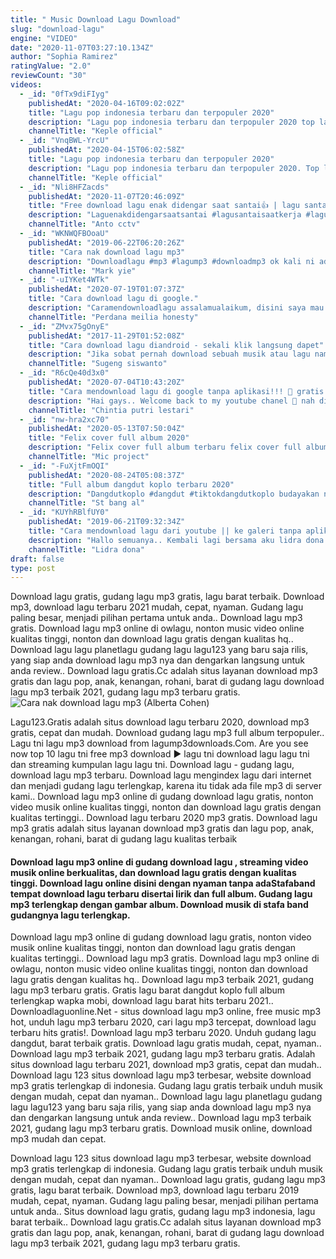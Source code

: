```yaml
---
title: " Music Download Lagu Download"
slug: "download-lagu"
engine: "VIDEO"
date: "2020-11-07T03:27:10.134Z"
author: "Sophia Ramirez"
ratingValue: "2.0"
reviewCount: "30"
videos:
  - _id: "0fTx9diFIyg"
    publishedAt: "2020-04-16T09:02:02Z"
    title: "Lagu pop indonesia terbaru dan terpopuler 2020"
    description: "Lagu pop indonesia terbaru dan terpopuler 2020 top lagu pop indonesia terbaru 2020 terbaik dan terpopuler tag: lagu pop terbaru 2020, lagu pop"
    channelTitle: "Keple official"
  - _id: "VnqBWL-YrcU"
    publishedAt: "2020-04-15T06:02:58Z"
    title: "Lagu pop indonesia terbaru dan terpopuler 2020"
    description: "Lagu pop indonesia terbaru dan terpopuler 2020. Top lagu pop indonesia terbaru 2020 terbaik dan terpopuler tag: lagu pop terbaru 2020, lagu pop"
    channelTitle: "Keple official"
  - _id: "Nli8HFZacds"
    publishedAt: "2020-11-07T20:46:09Z"
    title: "Free download lagu enak didengar saat santai👍 | lagu santai saat kerja | lagu untuk cafe💯"
    description: "Laguenakdidengarsaatsantai #lagusantaisaatkerja #laguenakbuattidur #akustistikpopuler #lagubaru2020 #lagucafe #laguenaksaatsantai #laguenaksaatkerja"
    channelTitle: "Anto cctv"
  - _id: "WKNWQFBOoaU"
    publishedAt: "2019-06-22T06:20:26Z"
    title: "Cara nak download lagu mp3"
    description: "Downloadlagu #mp3 #lagump3 #downloadmp3 ok kali ni admin upload cara2 nak download lagu mp3 kt laman web so saksikan video ini ye dan jangan lupa"
    channelTitle: "Mark yie"
  - _id: "-uIYKet4WTk"
    publishedAt: "2020-07-19T01:07:37Z"
    title: "Cara download lagu di google."
    description: "Caramendownloadlagu assalamualaikum, disini saya mau berbagi bagaimana cara mendownload lagu di google. Langkah pertama kalian buka aplikasi"
    channelTitle: "Perdana meilia honesty"
  - _id: "ZMvx75gOnyE"
    publishedAt: "2017-11-29T01:52:08Z"
    title: "Cara download lagu diandroid - sekali klik langsung dapet"
    description: "Jika sobat pernah download sebuah musik atau lagu namun tidak berhasil berikut akan dibahas agar bisa langsung dapat. Saat mau mendownload lagu melalui"
    channelTitle: "Sugeng siswanto"
  - _id: "R6cQe40d3x0"
    publishedAt: "2020-07-04T10:43:20Z"
    title: "Cara mendownload lagu di google tanpa aplikasi!!! 💯 gratis."
    description: "Hai gays.. Welcome back to my youtube chanel 🤗 nah di video kali ini aku akan kasih tutorial mendownload lagu tanpa aplikasi, kira gimana tutorialnya?"
    channelTitle: "Chintia putri lestari"
  - _id: "nw-hra2xc70"
    publishedAt: "2020-05-13T07:50:04Z"
    title: "Felix cover full album 2020"
    description: "Felix cover full album terbaru felix cover full album terbaru felix cover full album terbaru felix full album terbaru | cover lebih baik didengarkan"
    channelTitle: "Mic project"
  - _id: "-FuXjtFmOQI"
    publishedAt: "2020-08-24T05:08:37Z"
    title: "Full album dangdut koplo terbaru 2020"
    description: "Dangdutkoplo #dangdut #tiktokdangdutkoplo budayakan nonton sampai habis dan tidak di skip dan budayakan baca deskripsi lawak"
    channelTitle: "St bang al"
  - _id: "KUYhRBlfUY0"
    publishedAt: "2019-06-21T09:32:34Z"
    title: "Cara mendownload lagu dari youtube || ke galeri tanpa aplikasi"
    description: "Hallo semuanya.. Kembali lagi bersama aku lidra dona jadi di video kali ini aku mau bikin gimana caranya menyimpan atau mendownload lagu dari youtube ke"
    channelTitle: "Lidra dona"
draft: false
type: post
---
```


Download lagu gratis, gudang lagu mp3 gratis, lagu barat terbaik. Download mp3, download lagu terbaru 2021 mudah, cepat, nyaman. Gudang lagu paling besar, menjadi pilihan pertama untuk anda.. Download lagu mp3 gratis. Download lagu mp3 online di owlagu, nonton music video online kualitas tinggi, nonton dan download lagu gratis dengan kualitas hq.. Download lagu lagu planetlagu gudang lagu lagu123 yang baru saja rilis, yang siap anda download lagu mp3 nya dan dengarkan langsung untuk anda review.. Download lagu gratis.Cc adalah situs layanan download mp3 gratis dan lagu pop, anak, kenangan, rohani, barat di gudang lagu download lagu mp3 terbaik 2021, gudang lagu mp3 terbaru gratis.
![Cara nak download lagu mp3 (Alberta Cohen)](https://i.ytimg.com/vi/WKNWQFBOoaU/hqdefault.jpg "Cara nak download lagu mp3 (Floyd Wise)")

Lagu123.Gratis adalah situs download lagu terbaru 2020, download mp3 gratis, cepat dan mudah. Download gudang lagu mp3 full album terpopuler.. Lagu tni lagu mp3 download from lagump3downloads.Com. Are you see now top 10 lagu tni free mp3 download ▶ lagu tni download lagu lagu tni dan streaming kumpulan lagu lagu tni. Download lagu - gudang lagu, download lagu mp3 terbaru. Download lagu mengindex lagu dari internet dan menjadi gudang lagu terlengkap, karena itu tidak ada file mp3 di server kami.. Download lagu mp3 online di gudang download lagu gratis, nonton video musik online kualitas tinggi, nonton dan download lagu gratis dengan kualitas tertinggi.. Download lagu terbaru 2020 mp3 gratis. Download lagu mp3 gratis adalah situs layanan download mp3 gratis dan lagu pop, anak, kenangan, rohani, barat di gudang lagu kualitas terbaik
<!--inArticleAds-->

<!--galleryOne-->

#### Download lagu mp3 online di gudang download lagu , streaming video musik online berkualitas, dan download lagu gratis dengan kualitas tinggi. Download lagu online disini dengan nyaman tanpa adaStafaband tempat download lagu terbaru disertai lirik dan full album. Gudang lagu mp3 terlengkap dengan gambar album. Download musik di stafa band gudangnya lagu terlengkap.
<!--inArticleAds-->

<!--galleryTwo-->

Download lagu mp3 online di gudang download lagu gratis, nonton video musik online kualitas tinggi, nonton dan download lagu gratis dengan kualitas tertinggi.. Download lagu mp3 gratis. Download lagu mp3 online di owlagu, nonton music video online kualitas tinggi, nonton dan download lagu gratis dengan kualitas hq.. Download lagu mp3 terbaik 2021, gudang lagu mp3 terbaru gratis. Gratis lagu barat dangdut koplo full album terlengkap wapka mobi, download lagu barat hits terbaru 2021.. Downloadlaguonline.Net - situs download lagu mp3 online, free music mp3 hot, unduh lagu mp3 terbaru 2020, cari lagu mp3 tercepat, download lagu terbaru hits gratis!. Download lagu mp3 terbaru 2020. Unduh gudang lagu dangdut, barat terbaik gratis. Download lagu gratis mudah, cepat, nyaman.. Download lagu mp3 terbaik 2021, gudang lagu mp3 terbaru gratis. Adalah situs download lagu terbaru 2021, download mp3 gratis, cepat dan mudah.. Download lagu 123 situs download lagu mp3 terbesar, website download mp3 gratis terlengkap di indonesia. Gudang lagu gratis terbaik unduh musik dengan mudah, cepat dan nyaman.. Download lagu lagu planetlagu gudang lagu lagu123 yang baru saja rilis, yang siap anda download lagu mp3 nya dan dengarkan langsung untuk anda review.. Download lagu mp3 terbaik 2021, gudang lagu mp3 terbaru gratis. Download musik online, download mp3 mudah dan cepat.
<!--galleryThree-->

Download lagu 123 situs download lagu mp3 terbesar, website download mp3 gratis terlengkap di indonesia. Gudang lagu gratis terbaik unduh musik dengan mudah, cepat dan nyaman.. Download lagu gratis, gudang lagu mp3 gratis, lagu barat terbaik. Download mp3, download lagu terbaru 2019 mudah, cepat, nyaman. Gudang lagu paling besar, menjadi pilihan pertama untuk anda.. Situs download lagu gratis, gudang lagu mp3 indonesia, lagu barat terbaik.. Download lagu gratis.Cc adalah situs layanan download mp3 gratis dan lagu pop, anak, kenangan, rohani, barat di gudang lagu download lagu mp3 terbaik 2021, gudang lagu mp3 terbaru gratis.